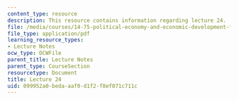 ```yaml
---
content_type: resource
description: This resource contains information regarding lecture 24.
file: /media/courses/14-75-political-economy-and-economic-development-fall-2012/099952a0bedaaaf0d1f2f8ef071c711c_MIT14_75F12_Lec24.pdf
file_type: application/pdf
learning_resource_types:
- Lecture Notes
ocw_type: OCWFile
parent_title: Lecture Notes
parent_type: CourseSection
resourcetype: Document
title: Lecture 24
uid: 099952a0-beda-aaf0-d1f2-f8ef071c711c
---
```

